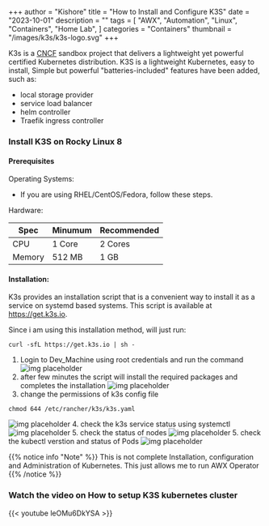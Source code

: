 +++
author = "Kishore"
title = "How to Install and Configure K3S"
date = "2023-10-01"
description = ""
tags = [
    "AWX",
    "Automation",
    "Linux",
    "Containers",
    "Home Lab",
]
categories = "Containers"
thumbnail = "/images/k3s/k3s-logo.svg"
+++

K3s is a <a href="https://landscape.cncf.io/">CNCF</a> sandbox project that delivers a lightweight yet powerful certified Kubernetes distribution.
K3S is a lightweight Kubernetes, easy to install, Simple but powerful "batteries-included" features have been added, such as:

- local storage provider
- service load balancer
- helm controller
- Traefik ingress controller



### Install K3S on Rocky Linux 8
#### Prerequisites
Operating Systems:

- If you are using RHEL/CentOS/Fedora, follow these steps.

Hardware:

   Spec | Minumum   | Recommended
--------|-------|------------
 CPU | 1 Core   |   2 Cores
Memory | 512 MB  | 1 GB


#### Installation:

K3s provides an installation script that is a convenient way to install it as a service on systemd based systems. This script is available at https://get.k3s.io.

Since i am using this installation method, will just run:

```shell
curl -sfL https://get.k3s.io | sh -

```
1. Login to Dev_Machine using root credentials and run the command
![img placeholder](/images/k3s/k3s-001.png " ")
2. after few minutes the script will install the required packages and completes the installation
![img placeholder](/images/k3s/k3s-002.png " ")
3. change the permissions of k3s config file
```
chmod 644 /etc/rancher/k3s/k3s.yaml
```
![img placeholder](/images/k3s/k3s-003.png " ")
4. check the k3s service status using systemctl
![img placeholder](/images/k3s/k3s-004.png " ")
5. check the status of nodes
![img placeholder](/images/k3s/k3s-005.png " ")
5. check the kubectl verstion and status of Pods
![img placeholder](/images/k3s/k3s-006.png " ")

{{% notice info "Note" %}}
This is not complete Installation, configuration and Administration of Kubernetes. This just allows me to run AWX Operator
{{% /notice %}}

### Watch the video on How to setup K3S kubernetes cluster

{{< youtube leOMu6DkYSA >}}

<br>
